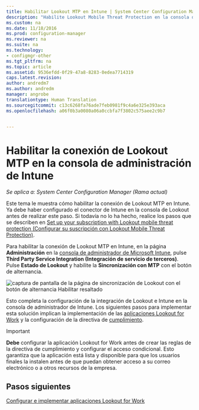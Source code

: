 ```yaml
---
title: Habilitar Lookout MTP en Intune | System Center Configuration Manager
description: "Habilite Lookout Mobile Threat Protection en la consola de administración de Intune."
ms.custom: na
ms.date: 11/18/2016
ms.prod: configuration-manager
ms.reviewer: na
ms.suite: na
ms.technology:
- configmgr-other
ms.tgt_pltfrm: na
ms.topic: article
ms.assetid: 9536efdd-0f29-47a8-8283-0edea7714319
caps.latest.revision: 
author: andredm7
ms.author: andredm
manager: angrobe
translationtype: Human Translation
ms.sourcegitcommit: c13c6268fa76ade7feb0981f9c4a6e325e393aca
ms.openlocfilehash: a06f0b3a0080a06a0ccbfa7f3802c575aee2c9b7


---
```

# <a name="enable-lookout-mtp-connection-in-the-intune-admin-console"></a>Habilitar la conexión de Lookout MTP en la consola de administración de Intune

*Se aplica a: System Center Configuration Manager (Rama actual)*

Este tema le muestra cómo habilitar la conexión de Lookout MTP en Intune. Ya debe haber configurado el conector de Intune en la consola de Lookout antes de realizar este paso.  Si todavía no lo ha hecho, realice los pasos que se describen en [Set up your subscription with Lookout mobile threat protection (Configurar su suscripción con Lookout Mobile Threat Protection)](set-up-your-subscription-with-lookout.md).

Para habilitar la conexión de Lookout MTP en Intune, en la página **Administración** en la [consola de administrador de Microsoft Intune](https://manage.microsoft.com), pulse **Third Party Service Integration (Integración de servicio de terceros)**. Pulse **Estado de Lookout** y habilite la **Sincronización con MTP** con el botón de alternancia.

![captura de pantalla de la página de sincronización de Lookout con el botón de alternancia Habilitar resaltado](../media/lookout-intune-synchronization.png)

Esto completa la configuración de la integración de Lookout e Intune en la consola de administrador de Intune.  Los siguientes pasos para implementar esta solución implican la implementación de las [aplicaciones Lookout for Work](configure-and-deploy-lookout-for-work-apps.md) y la configuración de la directiva de [cumplimiento](enable-device-threat-protection-rule-compliance-policy.md).

>[!IMPORTANT]
> **Debe** configurar la aplicación Lookout for Work antes de crear las reglas de la directiva de cumplimiento y configurar el acceso condicional. Esto garantiza que la aplicación está lista y disponible para que los usuarios finales la instalen antes de que puedan obtener acceso a su correo electrónico o a otros recursos de la empresa.

## <a name="next-steps"></a>Pasos siguientes
[Configurar e implementar aplicaciones Lookout for Work](configure-and-deploy-lookout-for-work-apps.md)



<!--HONumber=Dec16_HO3-->



